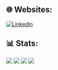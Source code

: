## 🌐 Websites:
[![LinkedIn](https://img.shields.io/badge/LinkedIn-%230077B5.svg?logo=linkedin&logoColor=white)](https://www.linkedin.com/in/shaurya-raswan/)

## 📊 Stats:
![](https://github-readme-streak-stats.herokuapp.com/?user=sraswan&theme=prussian&hide_border=true)
![](http://github-profile-summary-cards.vercel.app/api/cards/profile-details?username=SRaswan&theme=solarized)
![](http://github-profile-summary-cards.vercel.app/api/cards/most-commit-language?username=SRaswan&theme=prussian)
![](https://github-contributor-stats.vercel.app/api?username=sraswan&limit=5&theme=dark&combine_all_yearly_contributions=true&hide_border=true)
